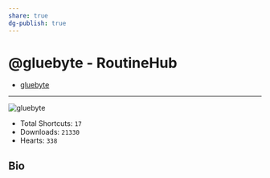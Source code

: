 ```yaml
---
share: true
dg-publish: true
---
```

# @gluebyte - RoutineHub

- [gluebyte](https://routinehub.co/user/gluebyte)

---

![gluebyte]()

- Total Shortcuts: `17`
- Downloads: `21330`
- Hearts: `338`

## Bio


